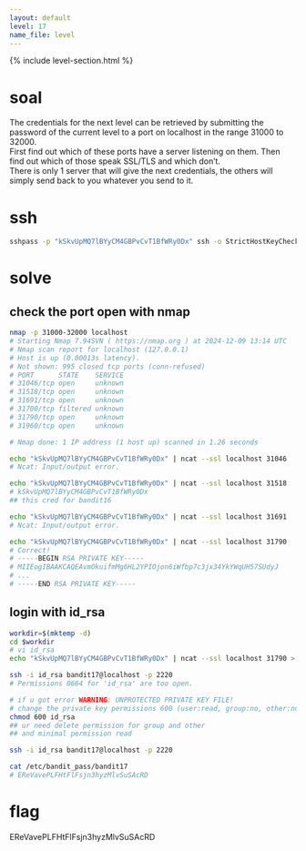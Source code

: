 ```yaml
---
layout: default
level: 17
name_file: level
---
```


{% include level-section.html %}

# soal
The credentials for the next level can be retrieved by submitting the password of the current level to a port on localhost in the range 31000 to 32000. \
First find out which of these ports have a server listening on them. Then find out which of those speak SSL/TLS and which don’t. \
There is only 1 server that will give the next credentials, the others will simply send back to you whatever you send to it.

# ssh
```bash
sshpass -p "kSkvUpMQ7lBYyCM4GBPvCvT1BfWRy0Dx" ssh -o StrictHostKeyChecking=no bandit16@bandit.labs.overthewire.org -p 2220
```

# solve
## check the port open with nmap
```bash
nmap -p 31000-32000 localhost
# Starting Nmap 7.94SVN ( https://nmap.org ) at 2024-12-09 13:14 UTC
# Nmap scan report for localhost (127.0.0.1)
# Host is up (0.00013s latency).
# Not shown: 995 closed tcp ports (conn-refused)
# PORT      STATE    SERVICE
# 31046/tcp open     unknown
# 31518/tcp open     unknown
# 31691/tcp open     unknown
# 31700/tcp filtered unknown
# 31790/tcp open     unknown
# 31960/tcp open     unknown

# Nmap done: 1 IP address (1 host up) scanned in 1.26 seconds

echo "kSkvUpMQ7lBYyCM4GBPvCvT1BfWRy0Dx" | ncat --ssl localhost 31046
# Ncat: Input/output error.

echo "kSkvUpMQ7lBYyCM4GBPvCvT1BfWRy0Dx" | ncat --ssl localhost 31518
# kSkvUpMQ7lBYyCM4GBPvCvT1BfWRy0Dx
## this cred for bandit16

echo "kSkvUpMQ7lBYyCM4GBPvCvT1BfWRy0Dx" | ncat --ssl localhost 31691
# Ncat: Input/output error.

echo "kSkvUpMQ7lBYyCM4GBPvCvT1BfWRy0Dx" | ncat --ssl localhost 31790
# Correct!
# -----BEGIN RSA PRIVATE KEY-----
# MIIEogIBAAKCAQEAvmOkuifmMg6HL2YPIOjon6iWfbp7c3jx34YkYWqUH57SUdyJ
# ...
# -----END RSA PRIVATE KEY-----
```

## login with id_rsa
```bash
workdir=$(mktemp -d)
cd $workdir
# vi id_rsa
echo "kSkvUpMQ7lBYyCM4GBPvCvT1BfWRy0Dx" | ncat --ssl localhost 31790 > id_rsa

ssh -i id_rsa bandit17@localhost -p 2220
# Permissions 0664 for 'id_rsa' are too open.

# if u got error WARNING: UNPROTECTED PRIVATE KEY FILE!
# change the private key permissions 600 (user:read, group:no, other:no)
chmod 600 id_rsa
## ur need delete permission for group and other
## and minimal permission read

ssh -i id_rsa bandit17@localhost -p 2220

cat /etc/bandit_pass/bandit17
# EReVavePLFHtFlFsjn3hyzMlvSuSAcRD
```

# flag
EReVavePLFHtFlFsjn3hyzMlvSuSAcRD